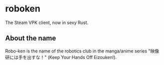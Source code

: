 # roboken

The Steam VPK client, now in sexy Rust.

## About the name

Robo-ken is the name of the robotics club in the manga/anime series "映像研には手を出すな！" (Keep Your Hands Off Eizouken!).
